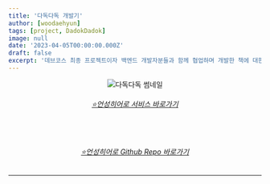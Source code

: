 ```yaml
---
title: '다독다독 개발기'
author: [woodaehyun]
tags: [project, DadokDadok]
image: null
date: '2023-04-05T00:00:00.000Z'
draft: false
excerpt: '데브코스 최종 프로젝트이자 백엔드 개발자분들과 함께 협업하며 개발한 책에 대한 인사이트를 공유하고 소통하는 독서 소셜 플랫폼 다독다독 서비스 개발기를 작성하려고 한다.🌟'
---
```


<div align="center">
  <img src="/img/dadok-thumbnail.png" alt="다독다독 썸네일">
  <br/>
  <h6><a href="dev.dadok.site">⭐️언성히어로 서비스 바로가기</a></h6>
  <br/>
  <h6><a href="https://github.com/WooDaeHyun/Team-Gaerval-Dadok-FE">⭐️언성히어로 Github Repo 바로가기</a></h6>
</div>

---
